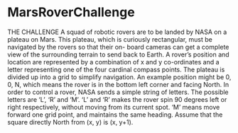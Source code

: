 # MarsRoverChallenge
THE CHALLENGE A squad of robotic rovers are to be landed by NASA on a plateau on Mars. This plateau, which is curiously rectangular, must be navigated by the rovers so that their on- board cameras can get a complete view of the surrounding terrain to send back to Earth. A rover’s position and location are represented by a combination of x and y co-ordinates and a letter representing one of the four cardinal compass points. The plateau is divided up into a grid to simplify navigation. An example position might be 0, 0, N, which means the rover is in the bottom left corner and facing North. In order to control a rover, NASA sends a simple string of letters. The possible letters are ‘L’, ‘R’ and ‘M’. ‘L’ and ‘R’ makes the rover spin 90 degrees left or right respectively, without moving from its current spot. ‘M’ means move forward one grid point, and maintains the same heading. Assume that the square directly North from (x, y) is (x, y+1).
